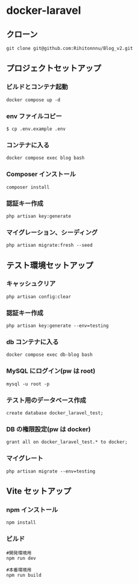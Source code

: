 # docker-laravel

## クローン

```
git clone git@github.com:Rihitonnnu/Blog_v2.git
```

## プロジェクトセットアップ

### ビルドとコンテナ起動

```
docker compose up -d
```

### env ファイルコピー

```
$ cp .env.example .env
```

### コンテナに入る

```
docker compose exec blog bash
```

### Composer インストール

```
composer install
```

### 認証キー作成

```
php artisan key:generate
```

### マイグレーション、シーディング

```
php artisan migrate:fresh --seed
```

## テスト環境セットアップ

### キャッシュクリア

```
php artisan config:clear
```

### 認証キー作成

```
php artisan key:generate --env=testing
```

### db コンテナに入る

```
docker compose exec db-blog bash
```

### MySQL にログイン(pw は root)

```
mysql -u root -p
```

### テスト用のデータベース作成

```
create database docker_laravel_test;
```

### DB の権限設定(pw は docker)

```
grant all on docker_laravel_test.* to docker;
```

### マイグレート

```
php artisan migrate --env=testing
```

## Vite セットアップ

### npm インストール

```
npm install
```

### ビルド

```
#開発環境用
npm run dev

#本番環境用
npm run build
```
